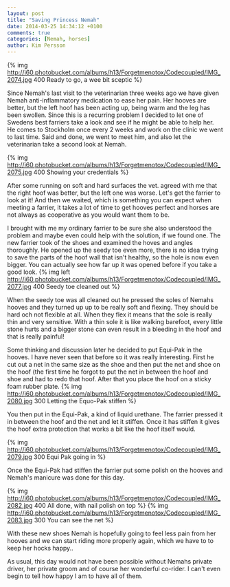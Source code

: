 ```yaml
---
layout: post
title: "Saving Princess Nemah"
date: 2014-03-25 14:34:12 +0100
comments: true
categories: [Nemah, horses]
author: Kim Persson
---
```


{% img http://i60.photobucket.com/albums/h13/Forgetmenotox/Codecoupled/IMG_2074.jpg 400 Ready to go, a wee bit sceptic %}

Since Nemah's last visit to the veterinarian three weeks ago we have given Nemah anti-inflammatory medication to ease her pain. Her hooves are better, but the left hoof has been acting up, being warm and the leg has been swollen. Since this is a recurring problem I decided to let one of Swedens best farriers take a look and see if he might be able to help her. He comes to Stockholm once every 2 weeks and work on the clinic we went to last time. Said and done, we went to meet him, and also let the veterinarian take a second look at Nemah.

{% img http://i60.photobucket.com/albums/h13/Forgetmenotox/Codecoupled/IMG_2075.jpg 400 Showing your credentials %}

After some running on soft and hard surfaces the vet. agreed with me that the right hoof was better, but the left one was worse. Let's get the farrier to look at it! And then we waited, which is something you can expect when meeting a farrier, it takes a lot of time to get hooves perfect and horses are not always as cooperative as you would want them to be.

I brought with me my ordinary farrier to be sure she also understood the problem and maybe even could help with the solution, if we found one. The new farrier took of the shoes and examined the hoves and angles thoroughly. He opened up the seedy toe even more, there is no idea trying to save the parts of the hoof wall that isn't healthy, so the hole is now even bigger. You can actually see how far up it was opened before if you take a good look.
{% img left http://i60.photobucket.com/albums/h13/Forgetmenotox/Codecoupled/IMG_2077.jpg 400 Seedy toe cleaned out %}

When the seedy toe was all cleaned out he pressed the soles of Nemahs hooves and they turned up up to be really soft and flexing. They should be hard och not flexible at all. When they flex it means that the sole is really thin and very sensitive. With a thin sole it is like walking barefoot, every little stone hurts and a bigger stone can even result in a bleeding in the hoof and that is really painful!

Some thinking and discussion later he decided to put Equi-Pak in the hooves. I have never seen that before so it was really interesting. First he cut out a net in the same size as the shoe and then put the net and shoe on the hoof (the first time he forgot to put the net in between the hoof and shoe and had to redo that hoof. After that you place the hoof on a sticky foam rubber plate. 
{% img http://i60.photobucket.com/albums/h13/Forgetmenotox/Codecoupled/IMG_2080.jpg 300 Letting the Equo-Pak stiffen %}

You then put in the Equi-Pak, a kind of liquid urethane. The farrier pressed it in between the hoof and the net and let it stiffen. Once it has stiffen it gives the hoof extra protection that works a bit like the hoof itself would.

{% img http://i60.photobucket.com/albums/h13/Forgetmenotox/Codecoupled/IMG_2079.jpg 300 Equi Pak going in %}

Once the Equi-Pak had stiffen the farrier put some polish on the hooves and Nemah's manicure was done for this day.

{% img http://i60.photobucket.com/albums/h13/Forgetmenotox/Codecoupled/IMG_2082.jpg 400 All done, with nail polish on top %}
{% img http://i60.photobucket.com/albums/h13/Forgetmenotox/Codecoupled/IMG_2083.jpg 300 You can see the net %}

With these new shoes Nemah is hopefully going to feel less pain from her hooves and we can start riding more properly again, which we have to to keep her hocks happy..

As usual, this day would not have been possible without Nemahs private driver, her private groom and of course her wonderful co-rider. I can't even begin to tell how happy I am to have all of them.


